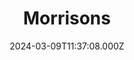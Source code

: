 ---
date: 2024-03-09T11:37:08.000Z
title: Morrisons
latitude: 52.04938134912715
longitude: 0.9546547409704537
category: checkin
---